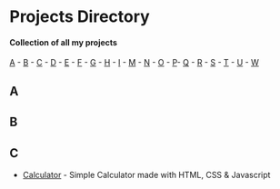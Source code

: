 # Projects Directory
#### Collection of all my projects

[A](#a) - [B](#b) - [C](#c) - [D](#d) - [E](#e) - [F](#f) - [G](#g) - [H](#h) - [I](#i) - [M](#m) - [N](#n) - [O](#o) - [P](#p)- [Q](#q) - [R](#r) - [S](#s) - [T](#t) - [U](#u) - [W](#w)


## A <a id="a"></a>
 
## B <a id="b"></a>

## C <a id="c"></a>
- <a href="https://github.com/viktordepomian/calculator">Calculator</a> - Simple Calculator made with HTML, CSS & Javascript
